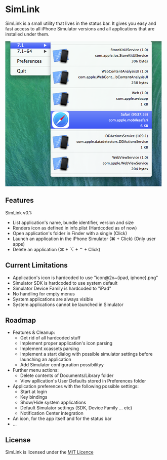 # SimLink

SimLink is a small utility that lives in the status bar. It gives you easy and fast access to all iPhone Simulator versions and all applications that are installed under them.

![](SimLink.png)

## Features

SimLink v0.1:

* List application's name, bundle identifier, version and size
* Renders icon as defined in info.plist (Hardcoded as of now)
* Open application's folder in Finder with a single (Click)
* Launch an application in the iPhone Simulator (⌘ + Click) (Only user apps)
* Delete an application (⌘ + ⌥ + ⌃ + Click)

## Current Limitations

* Application's icon is hardcoded to use "icon@2x\~{ipad, iphone}.png"
* Simulator SDK is hardcoded to use system default
* Simulator Device Family is hardcoded to "iPad"
* No handling for empty menus
* System applications are always visible
* System applications cannot be launched in Simulator

## Roadmap

* Features & Cleanup:
	* Get rid of all hardcoded stuff
	* Implement proper application's icon parsing
	* Implement xcassets parsing
	* Implement a start dialog with possible simulator settings before launching an application
	* Add Simulator configuration possibilityy
* Further menu actions:
	* Delete contents of Documents/Library folder
	* View apllication's User Defaults stored in Preferences folder
* Application preferences with the following possible settings:
	* Start at login
	* Key bindings
	* Show/Hide system applications
	* Default Simulator settings (SDK, Device Family ... etc)
	* Notification Center integration
* An icon, for the app itself and for the status bar
* ...

## License

SimLink is licensed under the [MIT Licence](LICENSE)
